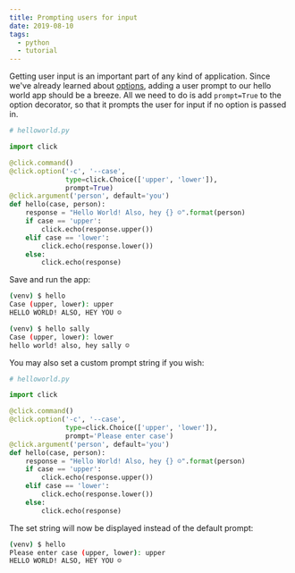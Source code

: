 ```yaml
---
title: Prompting users for input
date: 2019-08-10
tags:
  - python
  - tutorial
---
```


Getting user input is an important part of any kind of application. Since we've already learned about [options](https://wangonya.com/blog/click-commands-options/), adding a user prompt to our hello world app should be a breeze. All we need to do is add `prompt=True` to the option decorator, so that it prompts the user for input if no option is passed in.

<!--more-->

```python
# helloworld.py

import click

@click.command()
@click.option('-c', '--case',
              type=click.Choice(['upper', 'lower']),
              prompt=True)
@click.argument('person', default='you')
def hello(case, person):
    response = "Hello World! Also, hey {} ☺️".format(person)
    if case == 'upper':
        click.echo(response.upper())
    elif case == 'lower':
        click.echo(response.lower())
    else:
        click.echo(response)
```

Save and run the app:

```bash
(venv) $ hello
Case (upper, lower): upper
HELLO WORLD! ALSO, HEY YOU ☺️

(venv) $ hello sally
Case (upper, lower): lower
hello world! also, hey sally ☺️
```

You may also set a custom prompt string if you wish:

```python
# helloworld.py

import click

@click.command()
@click.option('-c', '--case',
              type=click.Choice(['upper', 'lower']),
              prompt='Please enter case')
@click.argument('person', default='you')
def hello(case, person):
    response = "Hello World! Also, hey {} ☺️".format(person)
    if case == 'upper':
        click.echo(response.upper())
    elif case == 'lower':
        click.echo(response.lower())
    else:
        click.echo(response)
```

The set string will now be displayed instead of the default prompt:

```bash
(venv) $ hello
Please enter case (upper, lower): upper
HELLO WORLD! ALSO, HEY YOU ☺️
```
